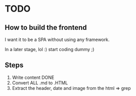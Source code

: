 # TODO

## How to build the frontend

I want it to be a SPA without using any framework.

In a later stage, lol :) start coding dummy ;)

## Steps

1) Write content DONE
2) Convert ALL .md to .HTML
3) Extract the header, date and image from the html => grep

